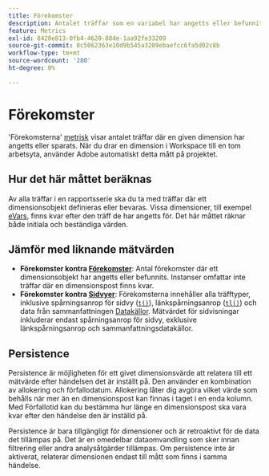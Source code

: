 ```yaml
---
title: Förekomster
description: Antalet träffar som en variabel har angetts eller befunnits vara.
feature: Metrics
exl-id: 8428e813-0fb4-4620-884e-1aa92fe33209
source-git-commit: 0c5062363e10d9b545a3209ebaefcc6fa5d02c8b
workflow-type: tm+mt
source-wordcount: '280'
ht-degree: 0%

---
```


# Förekomster

&#39;Förekomsterna&#39; [metrisk](overview.md) visar antalet träffar där en given dimension har angetts eller sparats. När du drar en dimension i Workspace till en tom arbetsyta, använder Adobe automatiskt detta mått på projektet.

## Hur det här måttet beräknas

Av alla träffar i en rapportsserie ska du ta med träffar där ett dimensionsobjekt definieras eller bevaras. Vissa dimensioner, till exempel [eVars](../dimensions/evar.md), finns kvar efter den träff de har angetts för. Det här måttet räknar både initiala och beständiga värden.

## Jämför med liknande mätvärden

* **Förekomster kontra [Förekomster](instances.md)**: Antal förekomster där ett dimensionsobjekt har angetts eller befunnits. Instanser omfattar inte träffar där en dimensionspost finns kvar.
* **Förekomster kontra [Sidvyer](page-views.md)**: Förekomsterna innehåller alla träfftyper, inklusive spårningsanrop för sidvy ([`t()`](/help/implement/vars/functions/t-method.md)), länkspårningsanrop ([`tl()`](/help/implement/vars/functions/tl-method.md)) och data från sammanfattningen [Datakällor](/help/import/data-sources/overview.md). Mätvärdet för sidvisningar inkluderar endast spårningsanrop för sidvy, exklusive länkspårningsanrop och sammanfattningsdatakällor.

## Persistence

Persistence är möjligheten för ett givet dimensionsvärde att relatera till ett mätvärde efter händelsen det är inställt på. Den använder en kombination av allokering och förfallodatum. Allokering låter dig avgöra vilket värde som behålls när mer än en dimensionspost kan finnas i taget i en enda kolumn. Med Förfallotid kan du bestämma hur länge en dimensionspost ska vara kvar efter den händelse den är inställd på.

Persistence är bara tillgängligt för dimensioner och är retroaktivt för de data det tillämpas på. Det är en omedelbar dataomvandling som sker innan filtrering eller andra analysåtgärder tillämpas. Om persistence inte är aktiverat, relaterar dimensionen endast till mått som finns i samma händelse.